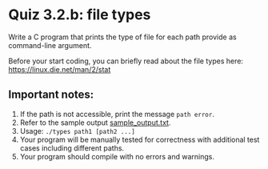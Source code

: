 # Quiz 3.2.b: file types

Write a C program that prints the type of file for each path provide as command-line argument.

Before your start coding, you can briefly read about the file types here: https://linux.die.net/man/2/stat

## Important notes: 
1. If the path is not accessible, print the message `path error`.
1. Refer to the sample output [sample_output.txt](sample_output.txt).
1. Usage: `./types path1 [path2 ...]`
1. Your program will be manually tested for correctness with additional test cases including different paths.
1. Your program should compile with no errors and warnings.